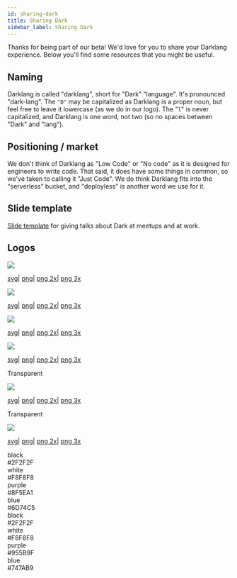 ```yaml
---
id: sharing-dark
title: Sharing Dark
sidebar_label: Sharing Dark
---
```


Thanks for being part of our beta! We'd love for you to share your Darklang
experience. Below you'll find some resources that you might be useful.

## Naming

Darklang is called "darklang", short for "Dark" "language". It's pronounced
"dark-lang". The `"D"` may be capitalized as Darklang is a proper noun, but feel
free to leave it lowercase (as we do in our logo). The "`l`" is never
capitalized, and Darklang is one word, not two (so no spaces between "Dark" and
"lang").

## Positioning / market

We don't think of Darklang as "Low Code" or "No code" as it is designed for
engineers to write code. That said, it does have some things in common, so we've
taken to calling it "Just Code". We do think Darklang fits into the "serverless"
bucket, and "deployless" is another word we use for it.

## Slide template

[Slide template](https://darklang.com/slide-template) for giving talks about
Dark at meetups and at work.

## Logos

<div className="logos">
  <div className="logo lightBackground">
    <img src="/img/branding/logo-light@2x.png" />
    <p>
      <a href="/img/branding/logo-light.svg" target="_blank">svg</a><span className="spacer">|</span>
      <a href="/img/branding/logo-light.png" target="_blank">png</a><span className="spacer">|</span>
      <a href="/img/branding/logo-light@2x.png" target="_blank">png 2x</a><span className="spacer">|</span>
      <a href="/img/branding/logo-light@3x.png" target="_blank">png 3x</a>
    </p>
  </div>

  <div className="logo darkBackground">
    <img src="/img/branding/logo-dark@2x.png" />
    <p>
      <a href="/img/branding/logo-dark.svg" target="_blank">svg</a><span className="spacer">|</span>
      <a href="/img/branding/logo-dark.png" target="_blank">png</a><span className="spacer">|</span>
      <a href="/img/branding/logo-dark@2x.png" target="_blank">png 2x</a><span className="spacer">|</span>
      <a href="/img/branding/logo-dark@3x.png" target="_blank">png 3x</a>
    </p>
  </div>

  <div className="wordmark darkBackground">
    <img src="/img/branding/wordmark-dark@2x.png" />
    <p>
      <a href="/img/branding/wordmark-dark.svg" target="_blank">svg</a><span className="spacer">|</span>
      <a href="/img/branding/wordmark-dark.png" target="_blank">png</a><span className="spacer">|</span>
      <a href="/img/branding/wordmark-dark@2x.png" target="_blank">png 2x</a><span className="spacer">|</span>
      <a href="/img/branding/wordmark-dark@3x.png" target="_blank">png 3x</a>
    </p>
  </div>

  <div className="wordmark lightBackground">
    <img src="/img/branding/wordmark-light@2x.png" />
    <p>
      <a href="/img/branding/wordmark-light.svg" target="_blank">svg</a><span className="spacer">|</span>
      <a href="/img/branding/wordmark-light.png" target="_blank">png</a><span className="spacer">|</span>
      <a href="/img/branding/wordmark-light@2x.png" target="_blank">png 2x</a><span className="spacer">|</span>
      <a href="/img/branding/wordmark-light@3x.png" target="_blank">png 3x</a>
    </p>
  </div>

  <div className="wordmark lightBackground">
    <p className="transparent">Transparent</p>
    <img src="/img/branding/wordmark-light-transparent@2x.png" />
    <p>
      <a href="/img/branding/wordmark-light-transparent.svg" target="_blank">svg</a><span className="spacer">|</span>
      <a href="/img/branding/wordmark-light-transparent.png" target="_blank">png</a><span className="spacer">|</span>
      <a href="/img/branding/wordmark-light-transparent@2x.png" target="_blank">png 2x</a><span className="spacer">|</span>
      <a href="/img/branding/wordmark-light-transparent@3x.png" target="_blank">png 3x</a>
    </p>
  </div>

  <div className="wordmark darkBackground">
    <p className="transparent">Transparent</p>
    <img src="/img/branding/wordmark-dark-transparent@2x.png" />
    <p>
      <a href="/img/branding/wordmark-dark-transparent.svg" target="_blank">svg</a><span className="spacer">|</span>
      <a href="/img/branding/wordmark-dark-transparent.png" target="_blank">png</a><span className="spacer">|</span>
      <a href="/img/branding/wordmark-dark-transparent@2x.png" target="_blank">png 2x</a><span className="spacer">|</span>
      <a href="/img/branding/wordmark-dark-transparent@3x.png" target="_blank">png 3x</a>
    </p>
  </div>

  <div className="colors darkBackground">
    <div className="colorName">black</div><div className="swatch black">#2F2F2F</div>
    <div className="colorName">white</div><div className="swatch white">#F8F8F8</div>
    <div className="colorName">purple</div><div className="swatch purple">#8F5EA1</div>
    <div className="colorName">blue</div><div className="swatch blue">#6D74C5</div>
  </div>

  <div className="colors lightBackground">
    <div className="colorName">black</div><div className="swatch black">#2F2F2F</div>
    <div className="colorName">white</div><div className="swatch white">#F8F8F8</div>
    <div className="colorName">purple</div><div className="swatch purple">#955B9F</div>
    <div className="colorName">blue</div><div className="swatch blue">#747AB9</div>
  </div>

</div>
